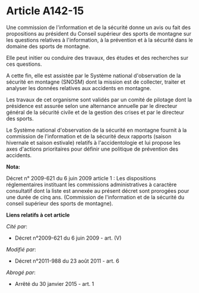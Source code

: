 # Article A142-15

Une commission de l'information et de la sécurité donne un avis ou fait des propositions au président du Conseil supérieur
des sports de montagne sur les questions relatives à l'information, à la prévention et à la sécurité dans le domaine des
sports de montagne. 

Elle peut initier ou conduire des travaux, des études et des recherches sur ces questions. 

A cette fin, elle est assistée par le Système national d'observation de la sécurité en montagne (SNOSM) dont la mission est
de collecter, traiter et analyser les données relatives aux accidents en montagne. 

Les travaux de cet organisme sont validés par un comité de pilotage dont la présidence est assurée selon une alternance
annuelle par le    directeur général de la sécurité civile et de la gestion des crises et par le directeur des sports. 

Le Système national d'observation de la sécurité en montagne fournit à la commission de l'information et de la sécurité deux
rapports (saison hivernale et saison estivale) relatifs à l'accidentologie et lui propose les axes d'actions prioritaires
pour définir une politique de prévention des accidents.

**Nota:**

Décret n° 2009-621 du 6 juin 2009 article 1 : Les dispositions réglementaires instituant les commissions administratives à
caractère consultatif dont la liste est annexée au présent décret sont prorogées pour une durée de cinq ans. (Commission de
l'information et de la sécurité du conseil supérieur des sports de montagne).

**Liens relatifs à cet article**

_Cité par_:

  - Décret n°2009-621 du 6 juin 2009 - art. (V)

_Modifié par_:

  - Décret n°2011-988 du 23 août 2011 - art. 6

_Abrogé par_:

  - Arrêté du 30 janvier 2015 - art. 1
